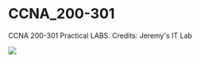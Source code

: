 # CCNA_200-301
CCNA 200-301 Practical LABS. Credits: Jeremy's IT Lab 

<a href="https://medium.com/@adithyakrishnav001/cisco-devises-configuration-commands-ccna-200-301-cba14591f97b"> <img src="https://user-images.githubusercontent.com/84318379/230762526-cb8daf17-ba1e-4ab2-a044-8b3b65aca738.png" ><a/>
